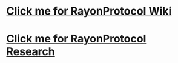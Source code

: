 # [Click me for RayonProtocol Wiki](https://findainc.atlassian.net/wiki/spaces/BLOC/overview)

# [Click me for RayonProtocol Research](https://github.com/rayonprotocol-research)
